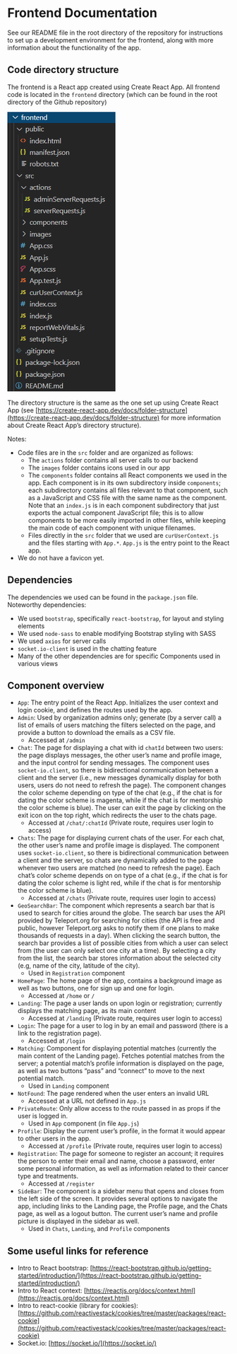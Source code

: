 # Frontend Documentation

See our README file in the root directory of the repository for instructions to set up a development environment for the frontend, along with more information about the functionality of the app.

## Code directory structure
The frontend is a React app created using Create React App. All frontend code is located in the `frontend` directory (which can be found in the root directory of the Github repository)

![Frontend code directory structure](./images/frontenddirectorystructure.png)



The directory structure is the same as the one set up using Create React App (see [https://create-react-app.dev/docs/folder-structure](https://create-react-app.dev/docs/folder-structure) for more information about Create React App’s directory structure).

Notes:
- Code files are in the `src` folder and are organized as follows:
    - The `actions` folder contains all server calls to our backend
    - The `images` folder contains icons used in our app
    - The `components` folder contains all React components we used in the app. Each component is in its own subdirectory inside `components`; each subdirectory contains all files relevant to that component, such as a JavaScript and CSS file with the same name as the component. Note that an `index.js` is in each component subdirectory that just exports the actual component JavaScript file; this is to allow components to be more easily imported in other files, while keeping the main code of each component with unique filenames.
    - Files directly in the `src` folder that we used are `curUserContext.js` and the files starting with `App.*`. `App.js` is the entry point to the React app.
- We do not have a favicon yet.

## Dependencies

The dependencies we used can be found in the `package.json` file. Noteworthy dependencies:
- We used `bootstrap`, specifically `react-bootstrap`, for layout and styling elements
- We used `node-sass` to enable modifying Bootstrap styling with SASS
- We used `axios` for server calls
- `socket.io-client` is used in the chatting feature
- Many of the other dependencies are for specific Components used in various views


## Component overview
- `App`: The entry point of the React App. Initializes the user context and login cookie, and defines the routes used by the app.
- `Admin`: Used by organization admins only; generate (by a server call) a list of emails of users matching the filters selected on the page, and provide a button to download the emails as a CSV file.
    - Accessed at `/admin`
- `Chat`: The page for displaying a chat with id `chatId` between two users: the page displays messages, the other user’s name and profile image, and the input control for sending messages. The component uses `socket-io.client`, so there is bidirectional communication between a client and the server (i.e., new messages dynamically display for both users, users do not need to refresh the page). The component changes the color scheme depending on type of the chat (e.g., if the chat is for dating the color scheme is magenta, while if the chat is for mentorship the color scheme is blue). The user can exit the page by clicking on the exit icon on the top right, which redirects the user to the chats page.
    - Accessed at `/chat/:chatId` (Private route, requires user login to access)
- `Chats`: The page for displaying current chats of the user. For each chat, the other user’s name and profile image is displayed. The component uses `socket-io.client`, so there is bidirectional communication between a client and the server, so chats are dynamically added to the page whenever two users are matched (no need to refresh the page). Each chat’s color scheme depends on on type of a chat (e.g., if the chat is for dating the color scheme is light red, while if the chat is for mentorship the color scheme is blue). 
    - Accessed at `/chats` (Private route, requires user login to access)
- `GeoSearchBar`:  The component which represents a search bar that is used to search for cities around the globe. The search bar uses the API provided by Teleport.org for searching for cities (the API is free and public, however Teleport.org asks to notify them if one plans to make thousands of requests in a day). When clicking the search button, the search bar provides a list of possible cities from which a user can select from (the user can only select one city at a time). By selecting a city from the list, the search bar stores information about the selected city (e.g, name of the city, latitude of the city). 
    - Used in `Registration` component
- `HomePage`: The home page of the app, contains a background image as well as two buttons, one for sign up and one for login.
    - Accessed at `/home` or `/`
- `Landing`: The page a user lands on upon login or registration; currently displays the matching page, as its main content
    - Accessed at `/landing` (Private route, requires user login to access)
- `Login`: The page for a user to log in by an email and password (there is a link to the registration page).
    - Accessed at `/login`
- `Matching`: Component for displaying potential matches (currently the main content of the Landing page). Fetches potential matches from the server; a potential match’s profile information is displayed on the page, as well as two buttons “pass” and “connect” to move to the next potential match.
    - Used in `Landing` component
- `NotFound`: The page rendered when the user enters an invalid URL
    - Accessed at a URL not defined in `App.js`
- `PrivateRoute`: Only allow access to the route passed in as props if the user is logged in.
    - Used in `App` component (in file `App.js`)
- `Profile`: Display the current user’s profile, in the format it would appear to other users in the app.
    - Accessed at `/profile` (Private route, requires user login to access)
- `Registration`: The page for someone to register an account; it requires the person to enter their email and name, choose a password, enter some personal information, as well as information related to their cancer type and treatments.
    - Accessed at `/register`
- `SideBar`: The component is a sidebar menu that opens and closes from the left side of the screen. It provides several options to navigate the app, including links to the Landing page, the Profile page, and the Chats page, as well as a logout button. The current user’s name and profile picture is displayed in the sidebar as well.
    - Used in `Chats`, `Landing`, and `Profile` components


## Some useful links for reference
- Intro to React bootstrap: [https://react-bootstrap.github.io/getting-started/introduction/](https://react-bootstrap.github.io/getting-started/introduction/)
- Intro to React context: [https://reactjs.org/docs/context.html](https://reactjs.org/docs/context.html)
- Intro to react-cookie (library for cookies): [https://github.com/reactivestack/cookies/tree/master/packages/react-cookie](https://github.com/reactivestack/cookies/tree/master/packages/react-cookie)
- Socket.io: [https://socket.io/](https://socket.io/)
